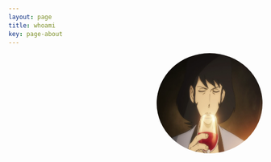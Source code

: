 ```yaml
---
layout: page
title: whoami
key: page-about
---
```


<div name="tryhackme"> 
 <script src="https://tryhackme.com/badge/519455"> </script>

  <!-- Right alignment! -->
  <img align="right" width="210" height="200" src="assets/goemon.png" style="border-radius:50%;">
  
</div>

<br><br>
